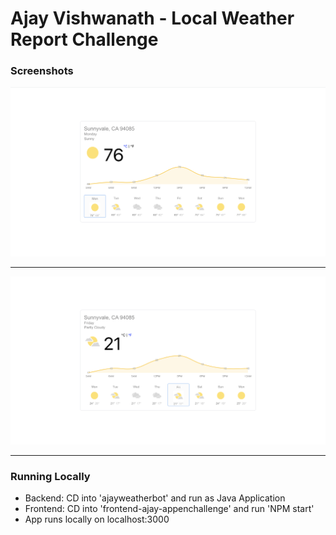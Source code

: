 # Ajay Vishwanath - Local Weather Report Challenge

### Screenshots


<img src="https://github.com/Ajay-Vishwanath/Appen-Challenge/blob/master/frontend-ajay-appenchallenge/public/screenshot_1.png">

---

<img src="https://github.com/Ajay-Vishwanath/Appen-Challenge/blob/master/frontend-ajay-appenchallenge/public/screenshot_2.png">

---

### Running Locally

* Backend: CD into 'ajayweatherbot' and run as Java Application
* Frontend: CD into 'frontend-ajay-appenchallenge' and run 'NPM start'
* App runs locally on localhost:3000
